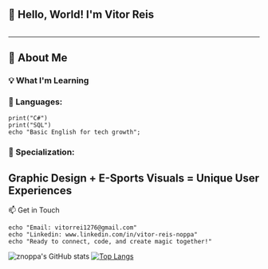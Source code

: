 ## 👋 Hello, World! I'm Vitor Reis

<div style="text-align: center;">
    <img src="./imagens/gif maior.gif" alt="" >
</div>

-------------------------------------------

## 🌟 About Me
### 💡 What I'm Learning

### 📘 Languages:

```
print("C#")
print("SQL")
echo "Basic English for tech growth";
```

### 🎨 Specialization:

**Graphic Design + E-Sports Visuals = Unique User Experiences**
--------------------------------------

📫 Get in Touch
```
echo "Email: vitorrei1276@gmail.com"
echo "Linkedin: www.linkedin.com/in/vitor-reis-noppa"
echo "Ready to connect, code, and create magic together!"
```
<div> 
  
![znoppa's GitHub stats](https://github-readme-stats.vercel.app/api?username=znoppa&show_icons=true&theme=radical)  [![Top Langs](https://github-readme-stats.vercel.app/api/top-langs/?username=znoppa&layout=donut&theme=radical)](https://github.com/anuraghazra/github-readme-stats)

</div>
